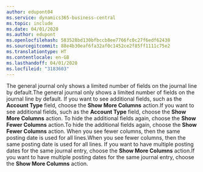 ```yaml
---
author: edupont04
ms.service: dynamics365-business-central
ms.topic: include
ms.date: 04/01/2020
ms.author: edupont
ms.openlocfilehash: 583528bd130bfbccb8ee7766fc0c27f6edf62438
ms.sourcegitcommit: 88e4b30eaf6fa32af0c1452ce2f85ff1111c75e2
ms.translationtype: HT
ms.contentlocale: en-GB
ms.lasthandoff: 04/01/2020
ms.locfileid: "3183603"
---
```

<span data-ttu-id="8a92a-101">The general journal only shows a limited number of fields on the journal line by default.</span><span class="sxs-lookup"><span data-stu-id="8a92a-101">The general journal only shows a limited number of fields on the journal line by default.</span></span> <span data-ttu-id="8a92a-102">If you want to see additional fields, such as the **Account Type** field, choose the **Show More Columns** action.</span><span class="sxs-lookup"><span data-stu-id="8a92a-102">If you want to see additional fields, such as the **Account Type** field, choose the **Show More Columns** action.</span></span> <span data-ttu-id="8a92a-103">To hide the additional fields again, choose the **Show Fewer Columns** action.</span><span class="sxs-lookup"><span data-stu-id="8a92a-103">To hide the additional fields again, choose the **Show Fewer Columns** action.</span></span> <span data-ttu-id="8a92a-104">When you see fewer columns, then the same posting date is used for all lines.</span><span class="sxs-lookup"><span data-stu-id="8a92a-104">When you see fewer columns, then the same posting date is used for all lines.</span></span> <span data-ttu-id="8a92a-105">If you want to have multiple posting dates for the same journal entry, choose the **Show More Columns** action.</span><span class="sxs-lookup"><span data-stu-id="8a92a-105">If you want to have multiple posting dates for the same journal entry, choose the **Show More Columns** action.</span></span>  
